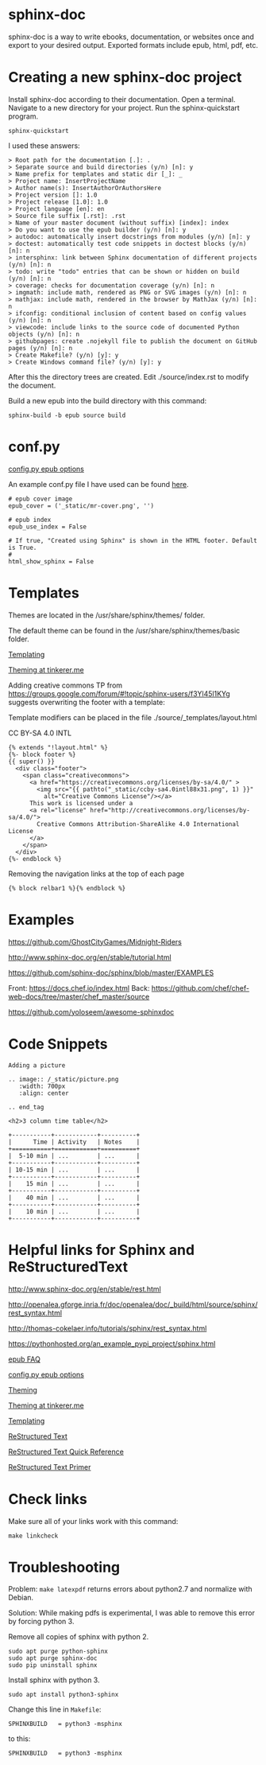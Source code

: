 # sphinx-doc
sphinx-doc is a way to write ebooks, documentation, or websites once and export to your desired output.  Exported formats include epub, html, pdf, etc.

# Creating a new sphinx-doc project

Install sphinx-doc according to their documentation.  Open a terminal.  Navigate to a new directory for your project.  Run the sphinx-quickstart program.

```sphinx-quickstart```

I used these answers:

```
> Root path for the documentation [.]: .
> Separate source and build directories (y/n) [n]: y
> Name prefix for templates and static dir [_]: _
> Project name: InsertProjectName
> Author name(s): InsertAuthorOrAuthorsHere
> Project version []: 1.0
> Project release [1.0]: 1.0
> Project language [en]: en
> Source file suffix [.rst]: .rst
> Name of your master document (without suffix) [index]: index
> Do you want to use the epub builder (y/n) [n]: y
> autodoc: automatically insert docstrings from modules (y/n) [n]: y
> doctest: automatically test code snippets in doctest blocks (y/n) [n]: n
> intersphinx: link between Sphinx documentation of different projects (y/n) [n]: n
> todo: write "todo" entries that can be shown or hidden on build (y/n) [n]: n
> coverage: checks for documentation coverage (y/n) [n]: n
> imgmath: include math, rendered as PNG or SVG images (y/n) [n]: n
> mathjax: include math, rendered in the browser by MathJax (y/n) [n]: n
> ifconfig: conditional inclusion of content based on config values (y/n) [n]: n
> viewcode: include links to the source code of documented Python objects (y/n) [n]: n
> githubpages: create .nojekyll file to publish the document on GitHub pages (y/n) [n]: n
> Create Makefile? (y/n) [y]: y
> Create Windows command file? (y/n) [y]: y
```

After this the directory trees are created.  Edit ./source/index.rst to modify the document.

Build a new epub into the build directory with this command:

```sphinx-build -b epub source build```

# conf.py

[config.py epub options](http://www.sphinx-doc.org/en/stable/config.html#options-for-epub-output)

An example conf.py file I have used can be found [here](https://github.com/GhostCityGames/Midnight-Riders/blob/master/source/conf.py).

```
# epub cover image
epub_cover = ('_static/mr-cover.png', '')

# epub index
epub_use_index = False

# If true, "Created using Sphinx" is shown in the HTML footer. Default is True.
#
html_show_sphinx = False
```

# Templates

Themes are located in the /usr/share/sphinx/themes/ folder.

The default theme can be found in the /usr/share/sphinx/themes/basic folder.

[Templating](http://www.sphinx-doc.org/en/stable/templating.html)

[Theming at tinkerer.me](http://tinkerer.me/doc/theming.html)

Adding creative commons
TP from https://groups.google.com/forum/#!topic/sphinx-users/f3Yl45l1KYg suggests overwriting the footer with a template:

Template modifiers can be placed in the file ./source/_templates/layout.html

CC BY-SA 4.0 INTL
```
{% extends "!layout.html" %}
{%- block footer %}
{{ super() }}
  <div class="footer">
    <span class="creativecommons">
      <a href="https://creativecommons.org/licenses/by-sa/4.0/" >
        <img src="{{ pathto("_static/ccby-sa4.0intl88x31.png", 1) }}"
          alt="Creative Commons License"/></a>
      This work is licensed under a
      <a rel="license" href="http://creativecommons.org/licenses/by-sa/4.0/">
        Creative Commons Attribution-ShareAlike 4.0 International License
      </a>
    </span>
  </div>
{%- endblock %}
```

Removing the navigation links at the top of each page

```
{% block relbar1 %}{% endblock %}
```

# Examples
https://github.com/GhostCityGames/Midnight-Riders

http://www.sphinx-doc.org/en/stable/tutorial.html

https://github.com/sphinx-doc/sphinx/blob/master/EXAMPLES

Front: https://docs.chef.io/index.html Back: https://github.com/chef/chef-web-docs/tree/master/chef_master/source

https://github.com/yoloseem/awesome-sphinxdoc


# Code Snippets

```
Adding a picture

.. image:: /_static/picture.png
   :width: 700px
   :align: center

.. end_tag

<h2>3 column time table</h2>

+-----------+------------+----------+
|      Time | Activity   | Notes    |
+===========+============+==========+
|  5-10 min | ...        | ...      |
+-----------+------------+----------+
| 10-15 min | ...        | ...      |
+-----------+------------+----------+
|    15 min | ...        | ...      |
+-----------+------------+----------+
|    40 min | ...        | ...      |
+-----------+------------+----------+
|    10 min | ...        | ...      |
+-----------+------------+----------+
```

# Helpful links for Sphinx and ReStructuredText

http://www.sphinx-doc.org/en/stable/rest.html

http://openalea.gforge.inria.fr/doc/openalea/doc/_build/html/source/sphinx/rest_syntax.html

http://thomas-cokelaer.info/tutorials/sphinx/rest_syntax.html

https://pythonhosted.org/an_example_pypi_project/sphinx.html

[epub FAQ](http://sphinx.readthedocs.io/en/latest/faq.html#epub-info)

[config.py epub options](http://www.sphinx-doc.org/en/stable/config.html#options-for-epub-output)

[Theming](http://www.sphinx-doc.org/en/stable/theming.html)

[Theming at tinkerer.me](http://tinkerer.me/doc/theming.html)

[Templating](http://www.sphinx-doc.org/en/stable/templating.html)

[ReStructured Text](http://docutils.sourceforge.net/rst.html)

[ReStructured Text Quick Reference](http://docutils.sourceforge.net/docs/user/rst/quickref.html)

[ReStructured Text Primer](http://docutils.sourceforge.net/docs/user/rst/quickstart.html)

# Check links

Make sure all of your links work with this command:

```make linkcheck```

# Troubleshooting

Problem: ```make latexpdf``` returns errors about python2.7 and normalize with Debian.

Solution: While making pdfs is experimental, I was able to remove this error by forcing python 3.

Remove all copies of sphinx with python 2.

```
sudo apt purge python-sphinx
sudo apt purge sphinx-doc
sudo pip uninstall sphinx
```

Install sphinx with python 3.

```sudo apt install python3-sphinx```

Change this line in ```Makefile```:

```SPHINXBUILD   = python3 -msphinx```

to this:

```SPHINXBUILD   = python3 -msphinx```
